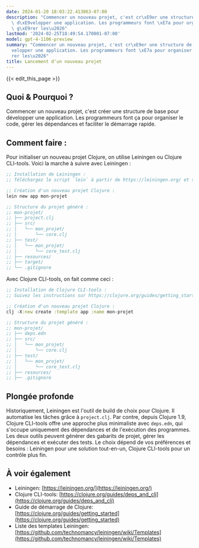 ```yaml
---
date: 2024-01-20 18:03:22.413063-07:00
description: "Commencer un nouveau projet, c'est cr\xE9er une structure de base pour\
  \ d\xE9velopper une application. Les programmeurs font \xE7a pour organiser le code,\
  \ g\xE9rer les\u2026"
lastmod: '2024-02-25T18:49:54.170001-07:00'
model: gpt-4-1106-preview
summary: "Commencer un nouveau projet, c'est cr\xE9er une structure de base pour d\xE9\
  velopper une application. Les programmeurs font \xE7a pour organiser le code, g\xE9\
  rer les\u2026"
title: Lancement d'un nouveau projet
---
```


{{< edit_this_page >}}

## Quoi & Pourquoi ?
Commencer un nouveau projet, c'est créer une structure de base pour développer une application. Les programmeurs font ça pour organiser le code, gérer les dépendances et faciliter le démarrage rapide.

## Comment faire :
Pour initialiser un nouveau projet Clojure, on utilise Leiningen ou Clojure CLI-tools. Voici la marche à suivre avec Leiningen :

```Clojure
;; Installation de Leiningen :
;; Téléchargez le script `lein` à partir de https://leiningen.org/ et suivez les instructions d'installation.

;; Création d'un nouveau projet Clojure :
lein new app mon-projet

;; Structure du projet généré :
;; mon-projet/
;; ├── project.clj
;; ├── src/
;; │   └── mon_projet/
;; │       └── core.clj
;; ├── test/
;; │   └── mon_projet/
;; │       └── core_test.clj
;; ├── resources/
;; ├── target/
;; └── .gitignore
```

Avec Clojure CLI-tools, on fait comme ceci :

```Clojure
;; Installation de Clojure CLI-tools :
;; Suivez les instructions sur https://clojure.org/guides/getting_started#_clojure_installer_and_cli_tools.

;; Création d'un nouveau projet Clojure :
clj -X:new create :template app :name mon-projet

;; Structure du projet généré :
;; mon-projet/
;; ├── deps.edn
;; ├── src/
;; │   └── mon_projet/
;; │       └── core.clj
;; ├── test/
;; │   └── mon_projet/
;; │       └── core_test.clj
;; ├── resources/
;; ├── .gitignore
```

## Plongée profonde
Historiquement, Leiningen est l'outil de build de choix pour Clojure. Il automatise les tâches grâce à `project.clj`. Par contre, depuis Clojure 1.9, Clojure CLI-tools offre une approche plus minimaliste avec `deps.edn`, qui s'occupe uniquement des dépendances et de l'exécution des programmes. Les deux outils peuvent générer des gabarits de projet, gérer les dépendances et exécuter des tests. Le choix dépend de vos préférences et besoins : Leiningen pour une solution tout-en-un, Clojure CLI-tools pour un contrôle plus fin.

## À voir également
- Leiningen: [https://leiningen.org/](https://leiningen.org/)
- Clojure CLI-tools: [https://clojure.org/guides/deps_and_cli](https://clojure.org/guides/deps_and_cli)
- Guide de démarrage de Clojure: [https://clojure.org/guides/getting_started](https://clojure.org/guides/getting_started)
- Liste des templates Leiningen: [https://github.com/technomancy/leiningen/wiki/Templates](https://github.com/technomancy/leiningen/wiki/Templates)
